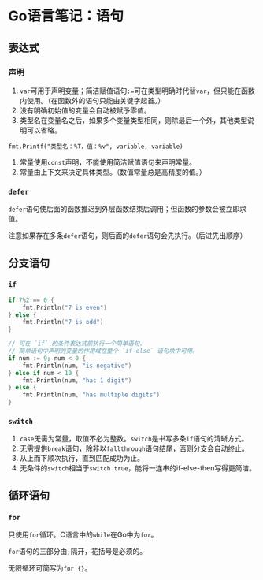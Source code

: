 # Go语言笔记：语句

## 表达式

### 声明

1. `var`可用于声明变量；简洁赋值语句`:=`可在类型明确时代替`var`，但只能在函数内使用。（在函数外的语句只能由关键字起首。）
2. 没有明确初始值的变量会自动被赋予零值。
3. 类型名在变量名之后，如果多个变量类型相同，则除最后一个外，其他类型说明可以省略。

`fmt.Printf("类型名：%T，值：%v", variable, variable)`

1. 常量使用`const`声明，不能使用简洁赋值语句来声明常量。
2. 常量由上下文来决定具体类型。（数值常量总是高精度的值。）

### `defer`

`defer`语句使后面的函数推迟到外层函数结束后调用；但函数的参数会被立即求值。

注意如果存在多条`defer`语句，则后面的`defer`语句会先执行。（后进先出顺序）

## 分支语句

### `if`

``` go
if 7%2 == 0 {
    fmt.Println("7 is even")
} else {
    fmt.Println("7 is odd")
}

// 可在 `if` 的条件表达式前执行一个简单语句，
// 简单语句中声明的变量的作用域在整个 `if-else` 语句块中可用。
if num := 9; num < 0 {
    fmt.Println(num, "is negative")
} else if num < 10 {
    fmt.Println(num, "has 1 digit")
} else {
    fmt.Println(num, "has multiple digits")
}
```

### `switch`

1. `case`无需为常量，取值不必为整数。`switch`是书写多条`if`语句的清晰方式。
2. 无需提供`break`语句，除非以`fallthrough`语句结尾，否则分支会自动终止。
3. 从上而下顺次执行，直到匹配成功为止。
4. 无条件的`switch`相当于`switch true`，能将一连串的if-else-then写得更简洁。

## 循环语句

### `for`

只使用`for`循环。C语言中的`while`在Go中为`for`。

`for`语句的三部分由`;`隔开，花括号是必须的。

无限循环可简写为`for {}`。
